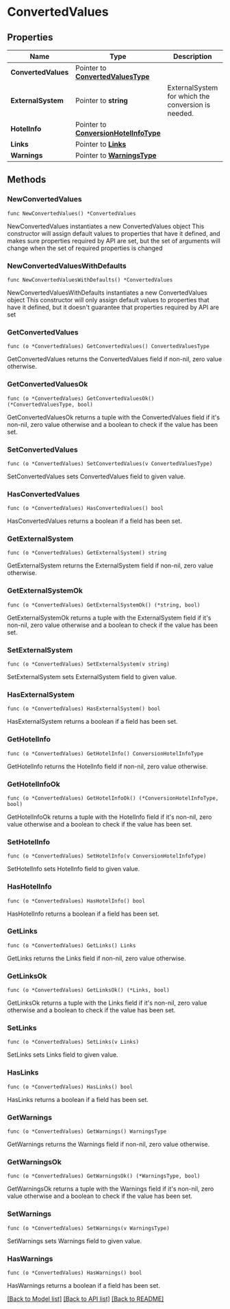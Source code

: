 # ConvertedValues

## Properties

Name | Type | Description | Notes
------------ | ------------- | ------------- | -------------
**ConvertedValues** | Pointer to [**ConvertedValuesType**](ConvertedValuesType.md) |  | [optional] 
**ExternalSystem** | Pointer to **string** | ExternalSystem for which the conversion is needed. | [optional] 
**HotelInfo** | Pointer to [**ConversionHotelInfoType**](ConversionHotelInfoType.md) |  | [optional] 
**Links** | Pointer to [**Links**](Links.md) |  | [optional] 
**Warnings** | Pointer to [**WarningsType**](WarningsType.md) |  | [optional] 

## Methods

### NewConvertedValues

`func NewConvertedValues() *ConvertedValues`

NewConvertedValues instantiates a new ConvertedValues object
This constructor will assign default values to properties that have it defined,
and makes sure properties required by API are set, but the set of arguments
will change when the set of required properties is changed

### NewConvertedValuesWithDefaults

`func NewConvertedValuesWithDefaults() *ConvertedValues`

NewConvertedValuesWithDefaults instantiates a new ConvertedValues object
This constructor will only assign default values to properties that have it defined,
but it doesn't guarantee that properties required by API are set

### GetConvertedValues

`func (o *ConvertedValues) GetConvertedValues() ConvertedValuesType`

GetConvertedValues returns the ConvertedValues field if non-nil, zero value otherwise.

### GetConvertedValuesOk

`func (o *ConvertedValues) GetConvertedValuesOk() (*ConvertedValuesType, bool)`

GetConvertedValuesOk returns a tuple with the ConvertedValues field if it's non-nil, zero value otherwise
and a boolean to check if the value has been set.

### SetConvertedValues

`func (o *ConvertedValues) SetConvertedValues(v ConvertedValuesType)`

SetConvertedValues sets ConvertedValues field to given value.

### HasConvertedValues

`func (o *ConvertedValues) HasConvertedValues() bool`

HasConvertedValues returns a boolean if a field has been set.

### GetExternalSystem

`func (o *ConvertedValues) GetExternalSystem() string`

GetExternalSystem returns the ExternalSystem field if non-nil, zero value otherwise.

### GetExternalSystemOk

`func (o *ConvertedValues) GetExternalSystemOk() (*string, bool)`

GetExternalSystemOk returns a tuple with the ExternalSystem field if it's non-nil, zero value otherwise
and a boolean to check if the value has been set.

### SetExternalSystem

`func (o *ConvertedValues) SetExternalSystem(v string)`

SetExternalSystem sets ExternalSystem field to given value.

### HasExternalSystem

`func (o *ConvertedValues) HasExternalSystem() bool`

HasExternalSystem returns a boolean if a field has been set.

### GetHotelInfo

`func (o *ConvertedValues) GetHotelInfo() ConversionHotelInfoType`

GetHotelInfo returns the HotelInfo field if non-nil, zero value otherwise.

### GetHotelInfoOk

`func (o *ConvertedValues) GetHotelInfoOk() (*ConversionHotelInfoType, bool)`

GetHotelInfoOk returns a tuple with the HotelInfo field if it's non-nil, zero value otherwise
and a boolean to check if the value has been set.

### SetHotelInfo

`func (o *ConvertedValues) SetHotelInfo(v ConversionHotelInfoType)`

SetHotelInfo sets HotelInfo field to given value.

### HasHotelInfo

`func (o *ConvertedValues) HasHotelInfo() bool`

HasHotelInfo returns a boolean if a field has been set.

### GetLinks

`func (o *ConvertedValues) GetLinks() Links`

GetLinks returns the Links field if non-nil, zero value otherwise.

### GetLinksOk

`func (o *ConvertedValues) GetLinksOk() (*Links, bool)`

GetLinksOk returns a tuple with the Links field if it's non-nil, zero value otherwise
and a boolean to check if the value has been set.

### SetLinks

`func (o *ConvertedValues) SetLinks(v Links)`

SetLinks sets Links field to given value.

### HasLinks

`func (o *ConvertedValues) HasLinks() bool`

HasLinks returns a boolean if a field has been set.

### GetWarnings

`func (o *ConvertedValues) GetWarnings() WarningsType`

GetWarnings returns the Warnings field if non-nil, zero value otherwise.

### GetWarningsOk

`func (o *ConvertedValues) GetWarningsOk() (*WarningsType, bool)`

GetWarningsOk returns a tuple with the Warnings field if it's non-nil, zero value otherwise
and a boolean to check if the value has been set.

### SetWarnings

`func (o *ConvertedValues) SetWarnings(v WarningsType)`

SetWarnings sets Warnings field to given value.

### HasWarnings

`func (o *ConvertedValues) HasWarnings() bool`

HasWarnings returns a boolean if a field has been set.


[[Back to Model list]](../README.md#documentation-for-models) [[Back to API list]](../README.md#documentation-for-api-endpoints) [[Back to README]](../README.md)


